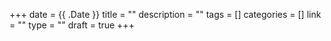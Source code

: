 +++
date = {{ .Date }}
title = ""
description = ""
tags = []
categories = []
link = ""
type = ""
draft = true
+++
